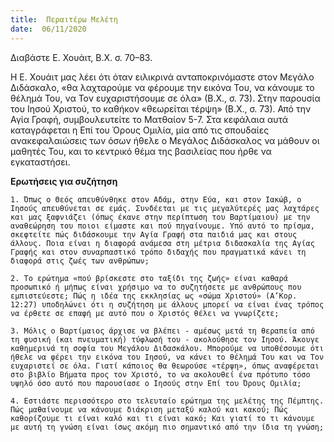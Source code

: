 ```yaml
---
title:  Περαιτέρω Μελέτη
date:  06/11/2020
---
```


Διαβάστε Ε. Χουάιτ, Β.Χ. σ. 70–83.

Η Ε. Χουάιτ μας λέει ότι όταν ειλικρινά ανταποκρινόμαστε στον Μεγάλο Διδάσκαλο, «θα λαχταρούμε να φέρουμε την εικόνα Του, να κάνουμε το θέλημά Του, να Τον ευχαριστήσουμε σε όλα» (Β.Χ., σ. 73). Στην παρουσία του Ιησού Χριστού, το καθήκον «θεωρείται τέρψη» (Β.Χ., σ. 73). Από την Αγία Γραφή, συμβουλευτείτε το Ματθαίον 5-7. Στα κεφάλαια αυτά καταγράφεται η Επί του Όρους Ομιλία, μία από τις σπουδαίες ανακεφαλαιώσεις των όσων ήθελε ο Μεγάλος Διδάσκαλος να μάθουν οι μαθητές Του, και το κεντρικό θέμα της βασιλείας που ήρθε να εγκαταστήσει.

**Ερωτήσεις για συζήτηση**

`1. Όπως ο Θεός απευθύνθηκε στον Αδάμ, στην Εύα, και στον Ιακώβ, ο Ιησούς απευθύνεται σε εμάς. Συνδέεται με τις μεγαλύτερές μας λαχτάρες και μας ξαφνιάζει (όπως έκανε στην περίπτωση του Βαρτίμαιου) με την αναθεώρηση του ποιοι είμαστε και πού πηγαίνουμε. Υπό αυτό το πρίσμα, σκεφτείτε πώς διδάσκουμε την Αγία Γραφή στα παιδιά μας και στους άλλους. Ποια είναι η διαφορά ανάμεσα στη μέτρια διδασκαλία της Αγίας Γραφής και στον συναρπαστικό τρόπο διδαχής που πραγματικά κάνει τη διαφορά στις ζωές των ανθρώπων;`

`2. Το ερώτημα «πού βρίσκεστε στο ταξίδι της ζωής» είναι καθαρά προσωπικό ή μήπως είναι χρήσιμο να το συζητήσετε με ανθρώπους που εμπιστεύεστε; Πώς η ιδέα της εκκλησίας ως «σώμα Χριστού» (Α’Κορ. 12:27) υποδηλώνει ότι η συζήτηση με άλλους μπορεί να είναι ένας τρόπος να έρθετε σε επαφή με αυτό που ο Χριστός θέλει να γνωρίζετε;`

`3. Μόλις ο Βαρτίμαιος άρχισε να βλέπει - αμέσως μετά τη θεραπεία από τη φυσική (και πνευματική) τύφλωσή του - ακολούθησε τον Ιησού. Άκουγε καθημερινά τη σοφία του Μεγάλου Διδασκάλου. Μπορούμε να υποθέσουμε ότι ήθελε να φέρει την εικόνα του Ιησού, να κάνει το θέλημά Του και να Τον ευχαριστεί σε όλα. Γιατί κάποιος θα θεωρούσε «τέρψη», όπως αναφέρεται στο βιβλίο Βήματα προς τον Χριστό, το να ακολουθεί ένα πρότυπο τόσο υψηλό όσο αυτό που παρουσίασε ο Ιησούς στην Επί του Όρους Ομιλία;`

`4. Εστιάστε περισσότερο στο τελευταίο ερώτημα της μελέτης της Πέμπτης. Πώς μαθαίνουμε να κάνουμε διάκριση μεταξύ καλού και κακού; Πώς καθορίζουμε τι είναι καλό και τι είναι κακό; Και γιατί το τι κάνουμε με αυτή τη γνώση είναι ίσως ακόμη πιο σημαντικό από την ίδια τη γνώση;`